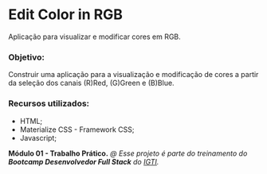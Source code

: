 # Edit Color in RGB

Aplicação para visualizar e modificar cores em RGB.

### Objetivo:

Construir uma aplicação para a visualização e modificação de cores a partir da seleção dos canais (R)Red, (G)Green e (B)Blue.

### Recursos utilizados:

- HTML;
- Materialize CSS - Framework CSS;
- Javascript;

**Módulo 01 - Trabalho Prático.**
_@ Esse projeto é parte do treinamento do **Bootcamp Desenvolvedor Full Stack** do [IGTI](https://www.igti.com.br/)._
